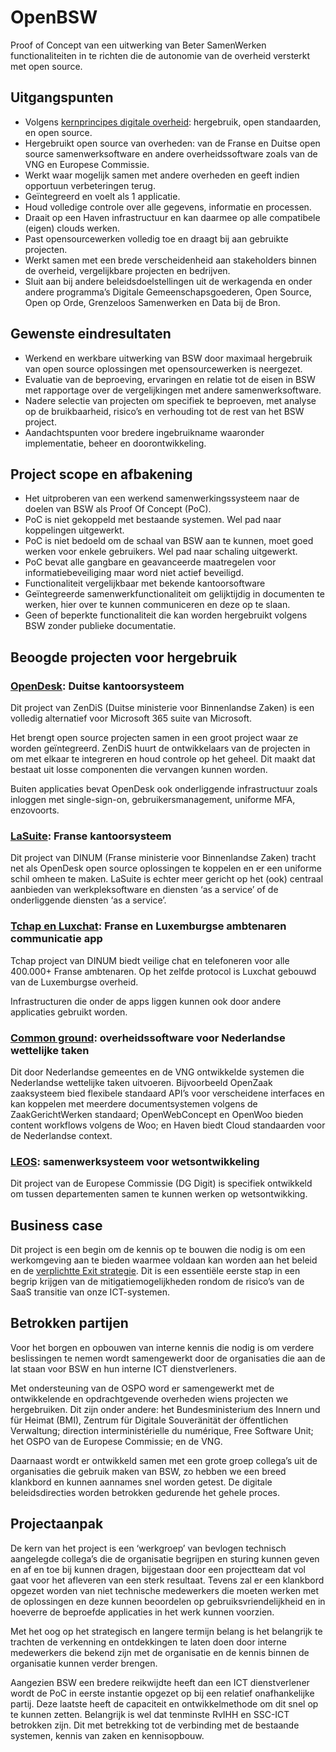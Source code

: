 # OpenBSW

Proof of Concept van een uitwerking van Beter SamenWerken functionaliteiten
in te richten die de autonomie van de overheid versterkt met open source.

## Uitgangspunten

- Volgens [kernprincipes digitale overheid](https://www.rijksoverheid.nl/documenten/rapporten/2023/12/22/geactualiseerde-werkagenda-waardengedreven-digitaliseren-2024):
  hergebruik, open standaarden, en open source.
- Hergebruikt open source van overheden: van de Franse en Duitse open source
  samenwerksoftware en andere overheidssoftware zoals van de VNG en
  Europese Commissie.
- Werkt waar mogelijk samen met andere overheden en geeft indien opportuun
  verbeteringen terug.
- Geïntegreerd en voelt als 1 applicatie.
- Houd volledige controle over alle gegevens, informatie en processen.
- Draait op een Haven infrastructuur en kan daarmee op alle compatibele
  (eigen) clouds werken.
- Past opensourcewerken volledig toe en draagt bij aan gebruikte projecten.
- Werkt samen met een brede verscheidenheid aan stakeholders binnen de
  overheid, vergelijkbare projecten en bedrijven.
- Sluit aan bij andere beleidsdoelstellingen uit de werkagenda en onder andere
  programma’s Digitale Gemeenschapsgoederen, Open Source, Open op Orde,
  Grenzeloos Samenwerken en Data bij de Bron.

## Gewenste eindresultaten

- Werkend en werkbare uitwerking van BSW door maximaal hergebruik van
  open source oplossingen met opensourcewerken is neergezet.
- Evaluatie van de beproeving, ervaringen en relatie tot de eisen in BSW met
  rapportage over de vergelijkingen met andere samenwerksoftware.
- Nadere selectie van projecten om specifiek te beproeven, met analyse op de
  bruikbaarheid, risico’s en verhouding tot de rest van het BSW project.
- Aandachtspunten voor bredere ingebruikname waaronder implementatie,
  beheer en doorontwikkeling.

## Project scope en afbakening

- Het uitproberen van een werkend samenwerkingssysteem naar de doelen van
  BSW als Proof Of Concept (PoC).
- PoC is niet gekoppeld met bestaande systemen. Wel pad naar koppelingen
  uitgewerkt.
- PoC is niet bedoeld om de schaal van BSW aan te kunnen, moet goed werken
  voor enkele gebruikers. Wel pad naar schaling uitgewerkt.
- PoC bevat alle gangbare en geavanceerde maatregelen voor
  informatiebeveiliging maar word niet actief beveiligd.
- Functionaliteit vergelijkbaar met bekende kantoorsoftware
- Geïntegreerde samenwerkfunctionaliteit om gelijktijdig in documenten te
  werken, hier over te kunnen communiceren en deze op te slaan.
- Geen of beperkte functionaliteit die kan worden hergebruikt
  volgens BSW zonder publieke documentatie.

## Beoogde projecten voor hergebruik

### [OpenDesk](https://gitlab.opencode.de/bmi/opendesk/info): Duitse kantoorsysteem

Dit project van ZenDiS (Duitse ministerie voor Binnenlandse Zaken) is een volledig
alternatief voor Microsoft 365 suite van Microsoft.

Het brengt open source projecten samen in een groot project waar ze worden
geïntegreerd. ZenDiS huurt de ontwikkelaars van de projecten in om met elkaar te
integreren en houd controle op het geheel. Dit maakt dat bestaat uit losse
componenten die vervangen kunnen worden.

Buiten applicaties bevat OpenDesk ook onderliggende infrastructuur zoals inloggen
met single-sign-on, gebruikersmanagement, uniforme MFA, enzovoorts.

### [LaSuite](http://lasuite.numerique.gouv.fr/): Franse kantoorsysteem

Dit project van DINUM (Franse ministerie voor Binnenlandse Zaken) tracht net als
OpenDesk open source oplossingen te koppelen en er een uniforme schil omheen
te maken. LaSuite is echter meer gericht op het (ook) centraal aanbieden van
werkpleksoftware en diensten ‘as a service’ of de onderliggende diensten ‘as a
service’.

### [Tchap en Luxchat](https://vng.nl/rubrieken/onderwerpen/common-ground): Franse en Luxemburgse ambtenaren communicatie app

Tchap project van DINUM biedt veilige chat en telefoneren voor alle 400.000+
Franse ambtenaren. Op het zelfde protocol is Luxchat gebouwd van de
Luxemburgse overheid.

Infrastructuren die onder de apps liggen kunnen ook door andere applicaties
gebruikt worden.

### [Common ground](https://vng.nl/rubrieken/onderwerpen/common-ground): overheidssoftware voor Nederlandse wettelijke taken

Dit door Nederlandse gemeentes en de VNG ontwikkelde systemen die
Nederlandse wettelijke taken uitvoeren. Bijvoorbeeld OpenZaak zaaksysteem bied
flexibele standaard API’s voor verscheidene interfaces en kan koppelen met
meerdere documentsystemen volgens de ZaakGerichtWerken standaard;
OpenWebConcept en OpenWoo bieden content workflows volgens de Woo; en
Haven biedt Cloud standaarden voor de Nederlandse context.

### [LEOS](https://joinup.ec.europa.eu/collection/justice-law-and-security/solution/leos-open-source-software-editing-legislation): samenwerksysteem voor wetsontwikkeling

Dit project van de Europese Commissie (DG Digit) is specifiek ontwikkeld om
tussen departementen samen te kunnen werken op wetsontwikking.

## Business case

Dit project is een begin om de kennis op te bouwen die nodig is om een
werkomgeving aan te bieden waarmee voldaan kan worden aan het beleid en de
[verplichtte Exit strategie](https://open.overheid.nl/documenten/ronl-734f947ec6465e4f75a56bed82fe64a1135f71a8/pdf). Dit is een essentiële eerste stap in een begrip krijgen
van de mitigatiemogelijkheden rondom de risico’s van de SaaS transitie van onze
ICT-systemen.

## Betrokken partijen

Voor het borgen en opbouwen van interne kennis die nodig is om verdere
beslissingen te nemen wordt samengewerkt door de organisaties die aan de lat
staan voor BSW en hun interne ICT dienstverleners.

Met ondersteuning van de OSPO word er samengewerkt met de ontwikkelende en
opdrachtgevende overheden wiens projecten we hergebruiken. Dit zijn onder
andere: het Bundesministerium des Innern und für Heimat (BMI), Zentrum für
Digitale Souveränität der öffentlichen Verwaltung; direction interministérielle du
numérique, Free Software Unit; het OSPO van de Europese Commissie; en de
VNG.

Daarnaast wordt er ontwikkeld samen met een grote groep collega’s uit de
organisaties die gebruik maken van BSW, zo hebben we een breed klankbord en
kunnen aannames snel worden getest. De digitale beleidsdirecties worden
betrokken gedurende het gehele proces.

## Projectaanpak

De kern van het project is een ‘werkgroep’ van bevlogen technisch aangelegde
collega’s die de organisatie begrijpen en sturing kunnen geven en af en toe bij
kunnen dragen, bijgestaan door een projectteam dat vol gaat voor het afleveren
van een sterk resultaat. Tevens zal er een klankbord opgezet worden van niet
technische medewerkers die moeten werken met de oplossingen en deze kunnen
beoordelen op gebruiksvriendelijkheid en in hoeverre de beproefde applicaties in
het werk kunnen voorzien.

Met het oog op het strategisch en langere termijn belang is het belangrijk te
trachten de verkenning en ontdekkingen te laten doen door interne medewerkers
die bekend zijn met de organisatie en de kennis binnen de organisatie kunnen
verder brengen.

Aangezien BSW een bredere reikwijdte heeft dan een ICT dienstverlener wordt de
PoC in eerste instantie opgezet op bij een relatief onafhankelijke partij. Deze
laatste heeft de capaciteit en ontwikkelmethode om dit snel op te kunnen zetten.
Belangrijk is wel dat tenminste RvIHH en SSC-ICT betrokken zijn. Dit met
betrekking tot de verbinding met de bestaande systemen, kennis van zaken en
kennisopbouw.
